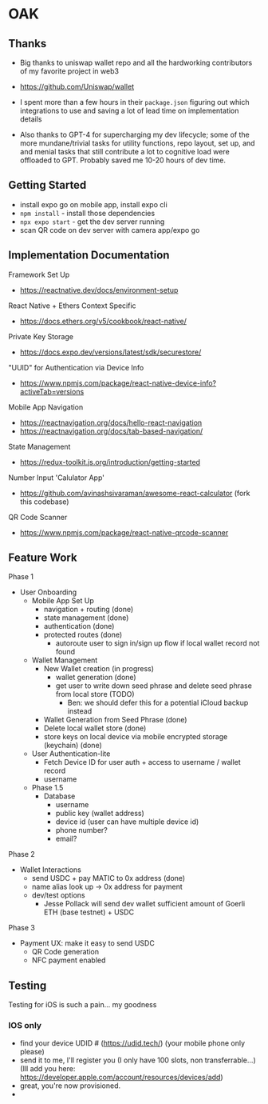 # OAK

## Thanks
- Big thanks to uniswap wallet repo and all the hardworking contributors of my favorite project in web3
- https://github.com/Uniswap/wallet
- I spent more than a few hours in their `package.json` figuring out which integrations to use and saving a lot of lead time on implementation details

- Also thanks to GPT-4 for supercharging my dev lifecycle; some of the more mundane/trivial tasks for utility functions, repo layout, set up, and and menial tasks that still contribute a lot to cognitive load were offloaded to GPT. Probably saved me 10-20 hours of dev time.

## Getting Started
- install expo go on mobile app, install expo cli
- `npm install` - install those dependencies
- `npx expo start` - get the dev server running
- scan QR code on dev server with camera app/expo go

## Implementation Documentation

Framework Set Up
- https://reactnative.dev/docs/environment-setup

React Native + Ethers Context Specific
- https://docs.ethers.org/v5/cookbook/react-native/

Private Key Storage
- https://docs.expo.dev/versions/latest/sdk/securestore/

"UUID" for Authentication via Device Info
- https://www.npmjs.com/package/react-native-device-info?activeTab=versions

Mobile App Navigation
- https://reactnavigation.org/docs/hello-react-navigation
- https://reactnavigation.org/docs/tab-based-navigation/

State Management
- https://redux-toolkit.js.org/introduction/getting-started

Number Input 'Calulator App'
- https://github.com/avinashsivaraman/awesome-react-calculator (fork this codebase)

QR Code Scanner
- https://www.npmjs.com/package/react-native-qrcode-scanner

## Feature Work

Phase 1
- User Onboarding
    - Mobile App Set Up
        - navigation + routing (done)
        - state management (done)
        - authentication (done)
        - protected routes (done)
            - autoroute user to sign in/sign up flow if local wallet record not found
    - Wallet Management
        - New Wallet creation (in progress)
            - wallet generation (done)
            - get user to write down seed phrase and delete seed phrase from local store (TODO)
                - Ben: we should defer this for a potential iCloud backup instead
        - Wallet Generation from Seed Phrase (done)
        - Delete local wallet store (done)
        - store keys on local device via mobile encrypted storage (keychain) (done)
    - User Authentication-lite
        - Fetch Device ID for user auth + access to username / wallet record
        - username
    - Phase 1.5
        - Database
            - username
            - public key (wallet address)
            - device id (user can have multiple device id)
            - phone number?
            - email?

Phase 2
- Wallet Interactions
    - send USDC + pay MATIC to 0x address (done)
    - name alias look up -> 0x address for payment
    - dev/test options
        - Jesse Pollack will send dev wallet sufficient amount of Goerli ETH (base testnet) + USDC

Phase 3
- Payment UX: make it easy to send USDC
    - QR Code generation
    - NFC payment enabled


## Testing

Testing for iOS is such a pain... my goodness

### IOS only
- find your device UDID # (https://udid.tech/) (your mobile phone only please)
- send it to me, I'll register you (I only have 100 slots, non transferrable...) (Ill add you here: https://developer.apple.com/account/resources/devices/add)
- great, you're now provisioned.
-   
